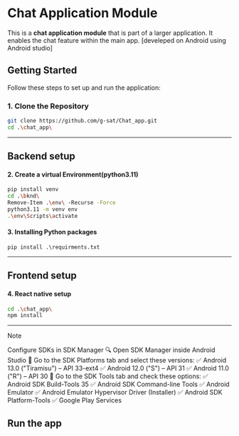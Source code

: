 # Chat Application Module

This is a **chat application module** that is part of a larger application. It enables the chat feature within the main app.
[develeped on Android using Android studio]
## Getting Started

Follow these steps to set up and run the application:

### 1. Clone the Repository
```bash
git clone https://github.com/g-sat/Chat_app.git
cd .\chat_app\
```

---
## Backend setup

#### 2. Create a virtual Environment(python3.11)
```bash
pip install venv
cd .\bknd\
Remove-Item .\env\ -Recurse -Force
python3.11 -m venv env
.\env\Scripts\activate
```

#### 3. Installing Python packages
```shell
pip install .\requirments.txt
```

---
## Frontend setup

#### 4. React native setup
```bash
cd .\chat_app\
npm install
```

---
> [!NOTE]
> Configure SDKs in SDK Manager
>🔍 Open SDK Manager inside Android Studio
> 📌 Go to the SDK Platforms tab and select these versions: ✅ Android 13.0 ("Tiramisu") – API 33-ext4
> ✅ Android 12.0 ("S") – API 31
> ✅ Android 11.0 ("R") – API 30
>📌 Go to the SDK Tools tab and check these options: ✅ Android SDK Build-Tools 35
> ✅ Android SDK Command-line Tools
> ✅ Android Emulator
> ✅ Android Emulator Hypervisor Driver (Installer)
> ✅ Android SDK Platform-Tools
> ✅ Google Play Services

## Run the app
```bash























